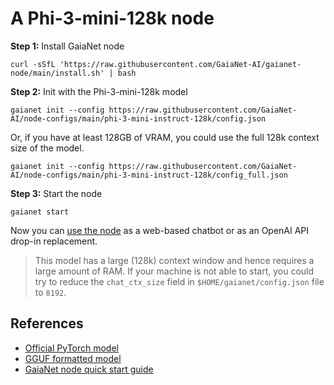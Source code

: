 # A Phi-3-mini-128k node 

**Step 1:** Install GaiaNet node

```
curl -sSfL 'https://raw.githubusercontent.com/GaiaNet-AI/gaianet-node/main/install.sh' | bash
```

**Step 2:** Init with the Phi-3-mini-128k model

```
gaianet init --config https://raw.githubusercontent.com/GaiaNet-AI/node-configs/main/phi-3-mini-instruct-128k/config.json
```
Or, if you have at least 128GB of VRAM, you could use the full 128k context size of the model.

```
gaianet init --config https://raw.githubusercontent.com/GaiaNet-AI/node-configs/main/phi-3-mini-instruct-128k/config_full.json
```

**Step 3:** Start the node

```
gaianet start
```

Now you can [use the node](https://docs.gaianet.ai/user-guide/mynode) as a web-based chatbot or as an OpenAI API drop-in replacement.

> This model has a large (128k) context window and hence requires a large amount of RAM. If your machine is not able to start, you could try to reduce the `chat_ctx_size` field in `$HOME/gaianet/config.json` file to `8192`.

## References

* [Official PyTorch model](https://huggingface.co/microsoft/Phi-3-mini-128k-instruct)
* [GGUF formatted model](https://huggingface.co/gaianet/Phi-3-mini-128k-instruct-GGUF)
* [GaiaNet node quick start guide](https://docs.gaianet.ai/node-guide/quick-start)
